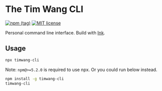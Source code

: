 # The Tim Wang CLI

[![npm (tag)](https://img.shields.io/npm/v/timwang-cli.svg)](https://www.npmjs.com/package/timwang-cli)
[![MIT license](https://img.shields.io/npm/l/timwang-cli.svg)](https://www.npmjs.com/package/timwang-cli)

Personal command line interface. Build with [Ink](https://github.com/vadimdemedes/ink).

## Usage

```bash
npx timwang-cli
```

Note: `npm@>=5.2.0` is required to use npx. Or you could run below instead.

```bash
npm install -g timwang-cli
timwang-cli
```
